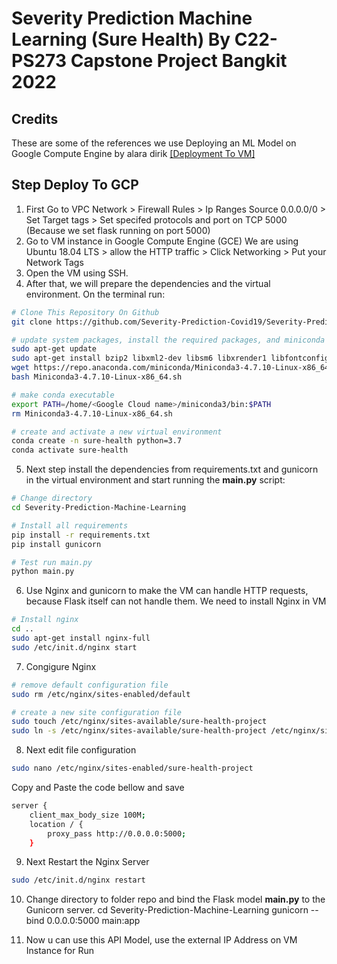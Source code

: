 # Severity Prediction Machine Learning (Sure Health) By C22-PS273 Capstone Project Bangkit 2022

## Credits
These are some of the references we use Deploying an ML Model on Google Compute Engine by alara dirik [[Deployment To VM]](https://towardsdatascience.com/deploying-a-custom-ml-prediction-service-on-google-cloud-ae3be7e6d38f)

## Step Deploy To GCP 
1. First Go to VPC Network > Firewall Rules > Ip Ranges Source 0.0.0.0/0 > Set Target tags > Set specifed protocols and port on TCP 5000 (Because we set flask running on port 5000)
2. Go to VM instance in Google Compute Engine (GCE) We are using Ubuntu 18.04 LTS > allow the HTTP traffic > Click Networking > Put your Network Tags 
3. Open the VM using SSH.
4. After that, we will prepare the dependencies and the virtual environment. On the terminal run:
```bash
# Clone This Repository On Github
git clone https://github.com/Severity-Prediction-Covid19/Severity-Prediction-Machine-Learning.git

# update system packages, install the required packages, and miniconda
sudo apt-get update
sudo apt-get install bzip2 libxml2-dev libsm6 libxrender1 libfontconfig1
wget https://repo.anaconda.com/miniconda/Miniconda3-4.7.10-Linux-x86_64.sh
bash Miniconda3-4.7.10-Linux-x86_64.sh

# make conda executable
export PATH=/home/<Google Cloud name>/miniconda3/bin:$PATH
rm Miniconda3-4.7.10-Linux-x86_64.sh

# create and activate a new virtual environment
conda create -n sure-health python=3.7
conda activate sure-health
```
5. Next step install the dependencies from requirements.txt and gunicorn in the virtual environment and start running the **main.py** script:
```bash
# Change directory 
cd Severity-Prediction-Machine-Learning

# Install all requirements
pip install -r requirements.txt
pip install gunicorn

# Test run main.py
python main.py
```
6. Use Nginx and gunicorn to make the VM can handle HTTP requests, because Flask itself can not handle them. We need to install Nginx in VM
```bash
# Install nginx
cd ..
sudo apt-get install nginx-full
sudo /etc/init.d/nginx start
```
7. Congigure Nginx
```bash
# remove default configuration file
sudo rm /etc/nginx/sites-enabled/default

# create a new site configuration file
sudo touch /etc/nginx/sites-available/sure-health-project
sudo ln -s /etc/nginx/sites-available/sure-health-project /etc/nginx/sites-enabled/sure-health-project
```
8. Next edit file configuration
```bash
sudo nano /etc/nginx/sites-enabled/sure-health-project
```
Copy and Paste the code bellow and save
```bash
server {
    client_max_body_size 100M;
    location / {
        proxy_pass http://0.0.0.0:5000;
    }
```
9. Next Restart the Nginx Server
```bash
sudo /etc/init.d/nginx restart
```
10. Change directory to folder repo and bind the Flask model **main.py** to the Gunicorn server.
cd Severity-Prediction-Machine-Learning
gunicorn --bind 0.0.0.0:5000 main:app

11. Now u can use this API Model, use the external IP Address on VM Instance for Run

